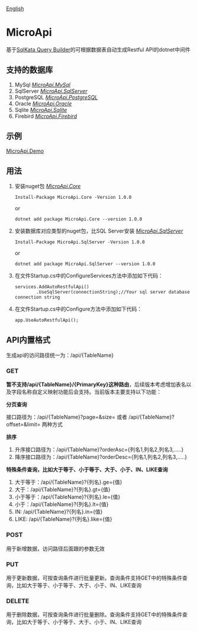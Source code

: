 [English](https://github.com/x-trip/MicroApi/blob/master/README-EN.md)

# MicroApi

 基于[SqlKata Query Builder](https://github.com/sqlkata/querybuilder)的可根据数据表自动生成Restful API的dotnet中间件

## 支持的数据库

1. MySql *[MicroApi.MySql](https://www.nuget.org/packages/MicroApi.MySql/)*
2. SqlServer *[MicroApi.SqlServer](https://www.nuget.org/packages/MicroApi.SqlServer/)*
3. PostgreSQL *[MicroApi.PostgreSQL](https://www.nuget.org/packages/MicroApi.PostgreSQL/)*
4. Oracle *[MicroApi.Oracle](https://www.nuget.org/packages/MicroApi.Oracle/)*
5. Sqlite *[MicroApi.Sqlite](https://www.nuget.org/packages/MicroApi.Sqlite/)*
6. Firebird *[MicroApi.Firebird](https://www.nuget.org/packages/MicroApi.Firebird/)*

## 示例

[MicroApi.Demo](https://github.com/x-trip/MicroApi/tree/master/MicroApi.Demo)

## 用法

1. 安装nuget包 *[MicroApi.Core](https://www.nuget.org/packages/MicroApi.Core/)*

   ``` Install-Package MicroApi.Core -Version 1.0.0 ```

   or

   ``` dotnet add package MicroApi.Core --version 1.0.0 ```
2. 安装数据库对应类型的nuget包，比SQL Server安装 *[MicroApi.SqlServer](https://www.nuget.org/packages/MicroApi.SqlServer/)*
   
   ``` Install-Package MicroApi.SqlServer -Version 1.0.0 ```

   or

   ``` dotnet add package MicroApi.SqlServer --version 1.0.0 ```
3. 在文件Startup.cs中的ConfigureServices方法中添加如下代码：

   ```
   services.AddAutoRestfulApi()
           .UseSqlServer(connectionString);//Your sql server database connection string
   ```

4. 在文件Startup.cs中的Configure方法中添加如下代码：

   ```
   app.UseAutoRestfulApi();
   ```
## API内置格式
生成api的访问路径统一为：/api/{TableName}
### GET
**暂不支持/api/{TableName}/{PrimaryKey}这种路由**，后续版本考虑增加表名以及字段名称自定义映射功能后会支持。当前版本主要支持以下功能：

**分页查询**

接口路径为：/api/{TableName}?page=&size= 或者 /api/{TableName}?offset=&limit= 两种方式

**排序**

1. 升序接口路径为：/api/{TableName}?orderAsc={列名1,列名2,列名3,.....} 
2. 降序接口路径为：/api/{TableName}?orderDesc={列名1,列名2,列名3,.....}

**特殊条件查询，比如大于等于、小于等于、大于、小于、IN、LIKE查询**

1. 大于等于：/api/{TableName}?{列名}.ge={值}
2. 大于：/api/{TableName}?{列名}.gt={值}
3. 小于等于：/api/{TableName}?{列名}.le={值}
4. 小于：/api/{TableName}?{列名}.lt={值}
5. IN: /api/{TableName}?{列名}.in={值}
6. LIKE: /api/{TableName}?{列名}.like={值}

### POST
用于新增数据，访问路径后面跟的参数无效
### PUT
用于更新数据，可按查询条件进行批量更新。查询条件支持GET中的特殊条件查询，比如大于等于、小于等于、大于、小于、IN、LIKE查询
### DELETE
用于删除数据，可按查询条件进行批量删除。查询条件支持GET中的特殊条件查询，比如大于等于、小于等于、大于、小于、IN、LIKE查询
